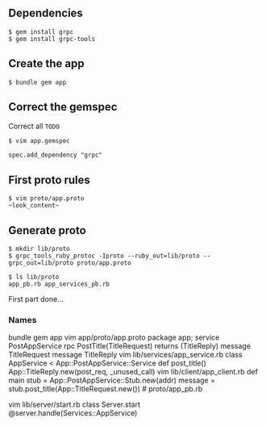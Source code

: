 ## Dependencies

    $ gem install grpc
    $ gem install grpc-tools

## Create the app

    $ bundle gem app

## Correct the gemspec
Correct all `TODO`

    $ vim app.gemspec

```
spec.add_dependency "grpc"
```

## First proto rules

    $ vim proto/app.proto
    ~look_content~

## Generate proto

    $ mkdir lib/proto
    $ grpc_tools_ruby_protoc -Iproto --ruby_out=lib/proto --grpc_out=lib/proto proto/app.proto

    $ ls lib/proto
    app_pb.rb app_services_pb.rb

First part done...

### Names

bundle gem app
vim        app/proto/app.proto
   package app;
   service PostAppService
       rpc PostTitle(TitleRequest) returns (TitleReply)
   message TitleRequest
   message TitleReply
vim        lib/services/app_service.rb
     class AppService < App::PostAppService::Service
       def post_title() App::TitleReply.new(post_req, _unused_call)
vim        lib/client/app_client.rb
       def main stub = App::PostAppService::Stub.new(addr)
           message = stub.post_title(App::TitleRequest.new()) # proto/app_pb.rb

vim        lib/server/start.rb
     class Server.start @server.handle(Services::AppService)
